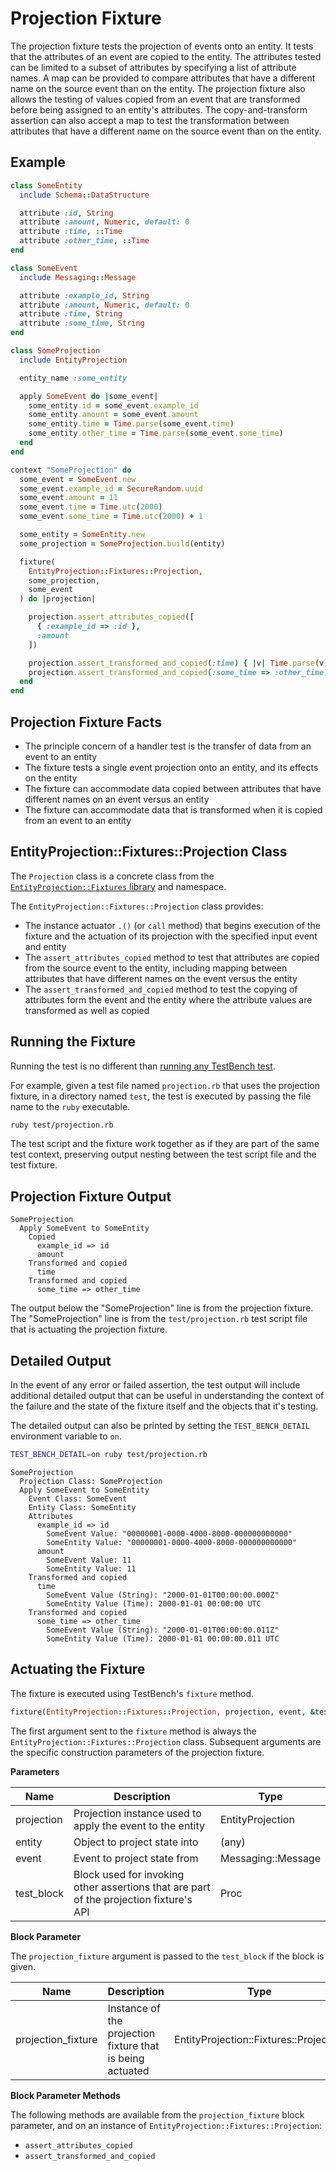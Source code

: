 # Projection Fixture

The projection fixture tests the projection of events onto an entity. It tests that the attributes of an event are copied to the entity. The attributes tested can be limited to a subset of attributes by specifying a list of attribute names. A map can be provided to compare attributes that have a different name on the source event than on the entity. The projection fixture also allows the testing of values copied from an event that are transformed before being assigned to an entity's attributes. The copy-and-transform assertion can also accept a map to test the transformation between attributes that have a different name on the source event than on the entity.

## Example

``` ruby
class SomeEntity
  include Schema::DataStructure

  attribute :id, String
  attribute :amount, Numeric, default: 0
  attribute :time, ::Time
  attribute :other_time, ::Time
end

class SomeEvent
  include Messaging::Message

  attribute :example_id, String
  attribute :amount, Numeric, default: 0
  attribute :time, String
  attribute :some_time, String
end

class SomeProjection
  include EntityProjection

  entity_name :some_entity

  apply SomeEvent do |some_event|
    some_entity.id = some_event.example_id
    some_entity.amount = some_event.amount
    some_entity.time = Time.parse(some_event.time)
    some_entity.other_time = Time.parse(some_event.some_time)
  end
end

context "SomeProjection" do
  some_event = SomeEvent.new
  some_event.example_id = SecureRandom.uuid
  some_event.amount = 11
  some_event.time = Time.utc(2000)
  some_event.some_time = Time.utc(2000) + 1

  some_entity = SomeEntity.new
  some_projection = SomeProjection.build(entity)

  fixture(
    EntityProjection::Fixtures::Projection,
    some_projection,
    some_event
  ) do |projection|

    projection.assert_attributes_copied([
      { :example_id => :id },
      :amount
    ])

    projection.assert_transformed_and_copied(:time) { |v| Time.parse(v) }
    projection.assert_transformed_and_copied(:some_time => :other_time) { |v| Time.parse(v) }
  end
end
```

## Projection Fixture Facts

- The principle concern of a handler test is the transfer of data from an event to an entity
- The fixture tests a single event projection onto an entity, and its effects on the entity
- The fixture can accommodate data copied between attributes that have different names on an event versus an entity
- The fixture can accommodate data that is transformed when it is copied from an event to an entity

## EntityProjection::Fixtures::Projection Class

The `Projection` class is a concrete class from the [`EntityProjection::Fixtures` library](../libraries.md#projection-fixtures) and namespace.

The `EntityProjection::Fixtures::Projection` class provides:

- The instance actuator `.()` (or `call` method) that begins execution of the fixture and the actuation of its projection with the specified input event and entity
- The `assert_attributes_copied` method to test that attributes are copied from the source event to the entity, including mapping between attributes that have different names on the event versus the entity
- The `assert_transformed_and_copied` method to test the copying of attributes form the event and the entity where the attribute values are transformed as well as copied

## Running the Fixture

Running the test is no different than [running any TestBench test](http://test-bench.software/user-guide/running-tests.html).

For example, given a test file named `projection.rb` that uses the projection fixture, in a directory named `test`, the test is executed by passing the file name to the `ruby` executable.

``` bash
ruby test/projection.rb
```

The test script and the fixture work together as if they are part of the same test context, preserving output nesting between the test script file and the test fixture.

## Projection Fixture Output

``` text
SomeProjection
  Apply SomeEvent to SomeEntity
    Copied
      example_id => id
      amount
    Transformed and copied
      time
    Transformed and copied
      some_time => other_time
```

The output below the "SomeProjection" line is from the projection fixture. The "SomeProjection" line is from the `test/projection.rb` test script file that is actuating the projection fixture.

## Detailed Output

In the event of any error or failed assertion, the test output will include additional detailed output that can be useful in understanding the context of the failure and the state of the fixture itself and the objects that it's testing.

The detailed output can also be printed by setting the `TEST_BENCH_DETAIL` environment variable to `on`.

``` bash
TEST_BENCH_DETAIL=on ruby test/projection.rb
```

``` text
SomeProjection
  Projection Class: SomeProjection
  Apply SomeEvent to SomeEntity
    Event Class: SomeEvent
    Entity Class: SomeEntity
    Attributes
      example_id => id
        SomeEvent Value: "00000001-0000-4000-8000-000000000000"
        SomeEntity Value: "00000001-0000-4000-8000-000000000000"
      amount
        SomeEvent Value: 11
        SomeEntity Value: 11
    Transformed and copied
      time
        SomeEvent Value (String): "2000-01-01T00:00:00.000Z"
        SomeEntity Value (Time): 2000-01-01 00:00:00 UTC
    Transformed and copied
      some_time => other_time
        SomeEvent Value (String): "2000-01-01T00:00:00.011Z"
        SomeEntity Value (Time): 2000-01-01 00:00:00.011 UTC
```

## Actuating the Fixture

The fixture is executed using TestBench's `fixture` method.

``` ruby
fixture(EntityProjection::Fixtures::Projection, projection, event, &test_block)
```

The first argument sent to the `fixture` method is always the `EntityProjection::Fixtures::Projection` class. Subsequent arguments are the specific construction parameters of the projection fixture.

**Parameters**

| Name | Description | Type |
| --- | --- | --- |
| projection | Projection instance used to apply the event to the entity | EntityProjection |
| entity | Object to project state into | (any) |
| event | Event to project state from | Messaging::Message |
| test_block | Block used for invoking other assertions that are part of the projection fixture's API | Proc |

**Block Parameter**

The `projection_fixture` argument is passed to the `test_block` if the block is given.

| Name | Description | Type |
| --- | --- | --- |
| projection_fixture | Instance of the projection fixture that is being actuated | EntityProjection::Fixtures::Projection |

**Block Parameter Methods**

The following methods are available from the `projection_fixture` block parameter, and on an instance of `EntityProjection::Fixtures::Projection`:

- `assert_attributes_copied`
- `assert_transformed_and_copied`

